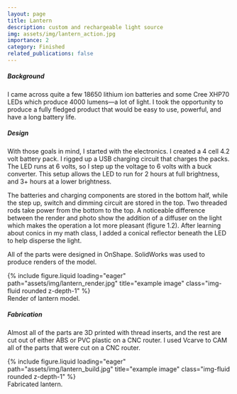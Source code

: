 ```yaml
---
layout: page
title: Lantern
description: custom and rechargeable light source
img: assets/img/lantern_action.jpg
importance: 2
category: Finished
related_publications: false
---
```


<div class="row">
    <div class="col-12">
        <h5><strong>Background</strong></h5>
    </div>
</div>

I came across quite a few 18650 lithium ion batteries and some Cree XHP70 LEDs which produce 4000 lumens—a lot of light. I took the opportunity to produce a fully fledged product that would be easy to use, powerful, and have a long battery life.

<div class="row">
    <div class="col-12">
        <h5><strong>Design</strong></h5>
    </div>
</div>

With those goals in mind, I started with the electronics. I created a 4 cell 4.2 volt battery pack. I rigged up a USB charging circuit that charges the packs. The LED runs at 6 volts, so I step up the voltage to 6 volts with a buck converter. This setup allows the LED to run for 2 hours at full brightness, and 3+ hours at a lower brightness. 

The batteries and charging components are stored in the bottom half, while the step up, switch and dimming circuit are stored in the top. Two threaded rods take power from the bottom to the top. A noticeable difference between the render and photo show the addition of a diffuser on the light which makes the operation a lot more pleasant (figure 1.2). After learning about conics in my math class, I added a conical reflector beneath the LED to help disperse the light.

All of the parts were designed in OnShape. SolidWorks was used to produce renders of the model.


<div class="row">
    <div class="col-sm mt-3 mt-md-0">
        {% include figure.liquid loading="eager" path="assets/img/lantern_render.jpg" title="example image" class="img-fluid rounded z-depth-1" %}
    </div>
</div>
<div class="caption">
    Render of lantern model.
</div>

<div class="row">
    <div class="col-12">
        <h5><strong>Fabrication</strong></h5>
    </div>
</div>

Almost all of the parts are 3D printed with thread inserts, and the rest are cut out of either ABS or PVC plastic on a CNC router. I used Vcarve to CAM all of the parts that were cut on a CNC router.

<div class="row">
    <div class="col-sm mt-3 mt-md-0">
        {% include figure.liquid loading="eager" path="assets/img/lantern_build.jpg" title="example image" class="img-fluid rounded z-depth-1" %}
    </div>
</div>
<div class="caption">
    Fabricated lantern.
</div>
